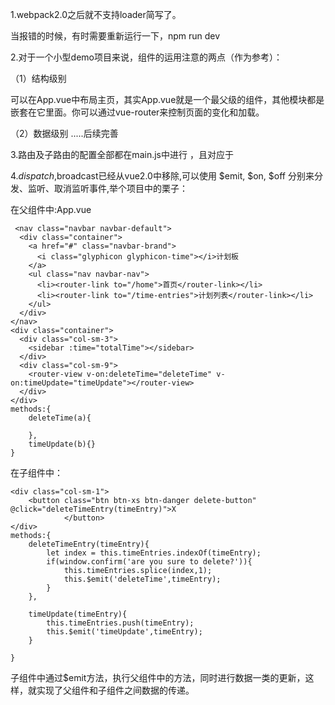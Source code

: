 1.webpack2.0之后就不支持loader简写了。

当报错的时候，有时需要重新运行一下，npm run dev

2.对于一个小型demo项目来说，组件的运用注意的两点（作为参考）：

（1）结构级别

可以在App.vue中布局主页，其实App.vue就是一个最父级的组件，其他模块都是嵌套在它里面。你可以通过vue-router来控制页面的变化和加载。

（2）数据级别
.....后续完善

3.路由及子路由的配置全部都在main.js中进行 ，且<router-link>对应于<router-view>

4.$dispatch ,$broadcast已经从vue2.0中移除,可以使用 $emit, $on, $off 分别来分发、监听、取消监听事件,举个项目中的栗子：

在父组件中:App.vue

	 <nav class="navbar navbar-default">
      <div class="container">
        <a href="#" class="navbar-brand">
          <i class="glyphicon glyphicon-time"></i>计划板
        </a>
        <ul class="nav navbar-nav">
          <li><router-link to="/home">首页</router-link></li>
          <li><router-link to="/time-entries">计划列表</router-link></li>
        </ul>
      </div>
    </nav>
    <div class="container">
      <div class="col-sm-3">
        <sidebar :time="totalTime"></sidebar>
      </div>
      <div class="col-sm-9">
        <router-view v-on:deleteTime="deleteTime" v-on:timeUpdate="timeUpdate"></router-view>
      </div>
    </div>
    methods:{
		deleteTime(a){

		},
		timeUpdate(b){}
	}



在子组件中：

	<div class="col-sm-1">
		<button class="btn btn-xs btn-danger delete-button" @click="deleteTimeEntry(timeEntry)">X
				</button>
	</div>
	methods:{
		deleteTimeEntry(timeEntry){
			let index = this.timeEntries.indexOf(timeEntry);
			if(window.confirm('are you sure to delete?')){
				this.timeEntries.splice(index,1);
				this.$emit('deleteTime',timeEntry);
			}
		},
			
		timeUpdate(timeEntry){
			this.timeEntries.push(timeEntry);
			this.$emit('timeUpdate',timeEntry);
		}
			
	}

子组件中通过$emit方法，执行父组件中的方法，同时进行数据一类的更新，这样，就实现了父组件和子组件之间数据的传递。



